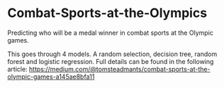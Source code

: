 # Combat-Sports-at-the-Olympics
Predicting who will be a medal winner in combat sports at the Olympic games.

This goes through 4 models. A random selection, decision tree, random forest and logistic regression.
Full details can be found in the following article: https://medium.com/@tomsteadmants/combat-sports-at-the-olympic-games-a145ae8bfa11

